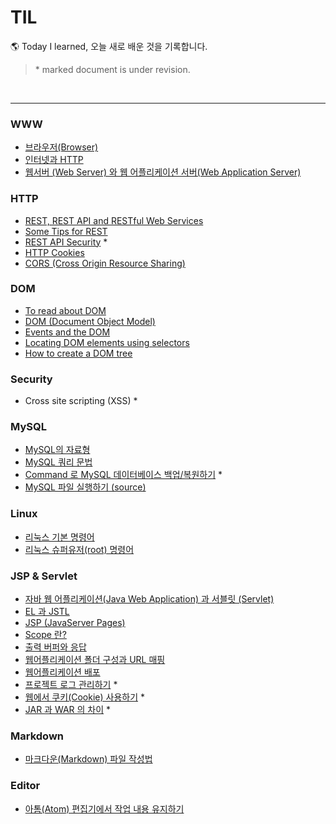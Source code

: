 # TIL

🌎 Today I learned, 오늘 새로 배운 것을 기록합니다.

> \* marked document is under revision.

<br>

---

### WWW

- [브라우저(Browser)](https://github.com/estellechoi/TIL/blob/master/www/browser.md)
- [인터넷과 HTTP](https://github.com/estellechoi/TIL/blob/master/www/http.md)
- [웹서버 (Web Server) 와 웹 어플리케이션 서버(Web Application Server)](https://github.com/estellechoi/TIL/blob/master/www/was.md)

### HTTP

- [REST, REST API and RESTful Web Services](https://github.com/estellechoi/TIL/blob/master/Http/rest.md)
- [Some Tips for REST](https://github.com/estellechoi/TIL/blob/master/Http/restTips.md)
- [REST API Security](https://github.com/estellechoi/TIL/blob/master/Http/restSecurity.md) \*
- [HTTP Cookies](https://github.com/estellechoi/TIL/blob/master/Http/cookie.md)
- [CORS (Cross Origin Resource Sharing)](https://github.com/estellechoi/TIL/blob/master/Http/cors.md)

### DOM

- [To read about DOM](https://github.com/estellechoi/TIL/blob/master/Dom/toRead.md)
- [DOM (Document Object Model)](https://github.com/estellechoi/TIL/blob/master/Dom/dom.md)
- [Events and the DOM](https://github.com/estellechoi/TIL/blob/master/Dom/domEvent.md)
- [Locating DOM elements using selectors](https://github.com/estellechoi/TIL/blob/master/Dom/domSelector.md)
- [How to create a DOM tree](https://github.com/estellechoi/TIL/blob/master/Dom/domcreation.md)

### Security

- Cross site scripting (XSS) \*

### MySQL

- [MySQL의 자료형](https://github.com/estellechoi/TIL/blob/master/mySQL/dataType.md)
- [MySQL 쿼리 문법](https://github.com/estellechoi/TIL/blob/master/mySQL/query.md)
- [Command 로 MySQL 데이터베이스 백업/복원하기](https://github.com/estellechoi/TIL/blob/master/mySQL/mysqldump.md) \*
- [MySQL 파일 실행하기 (source)](https://github.com/estellechoi/TIL/blob/master/mySQL/source.md)

### Linux

- [리눅스 기본 명령어](https://github.com/estellechoi/TIL/blob/master/Linux/terminal.md)
- [리눅스 슈퍼유저(root) 명령어](https://github.com/estellechoi/TIL/blob/master/Linux/root.md)

### JSP & Servlet

- [자바 웹 어플리케이션(Java Web Application) 과 서블릿 (Servlet)](https://github.com/estellechoi/TIL/blob/master/JSPnServlet/servlet.md)
- [EL 과 JSTL](https://github.com/estellechoi/TIL/blob/master/JSPnServlet/el.md)
- [JSP (JavaServer Pages)](https://github.com/estellechoi/TIL/blob/master/JSPnServlet/jsp.md)
- [Scope 란?](https://github.com/estellechoi/TIL/blob/master/JSPnServlet/scope.md)
- [출력 버퍼와 응답](https://github.com/estellechoi/TIL/blob/master/JSPnServlet/buffer.md)
- [웹어플리케이션 폴더 구성과 URL 매핑](https://github.com/estellechoi/TIL/blob/master/JSPnServlet/webapps.md)
- [웹어플리케이션 배포](https://github.com/estellechoi/TIL/blob/master/JSPnServlet/war.md)
- [프로젝트 로그 관리하기](https://github.com/estellechoi/TIL/blob/master/JSPnServlet/log.md) \*
- [웹에서 쿠키(Cookie) 사용하기](https://github.com/estellechoi/TIL/blob/master/JSPnServlet/cookie.md) \*
- [JAR 과 WAR 의 차이](https://github.com/estellechoi/TIL/blob/master/JSPnServlet/jar_war.md) \*

### Markdown

- [마크다운(Markdown) 파일 작성법](https://github.com/estellechoi/TIL/blob/master/markdown/grammar.md)

### Editor

- [아톰(Atom) 편집기에서 작업 내용 유지하기](https://github.com/estellechoi/TIL/blob/master/editor/atomprojectmanager.md)
